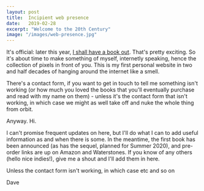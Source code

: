 ```yaml
---
layout: post
title:  Incipient web presence
date:   2019-02-28
excerpt: "Welcome to the 20th Century"
image: "/images/web-presence.jpg"
---
```


It's official: later this year, [I shall have a book out](https://www.thebookseller.com/news/harpercollins-scoops-fantasy-debut-two-book-deal-954226). That's pretty exciting. So it's about time to make something of myself, internetly speaking, hence the collection of pixels in front of you. This is my first personal website in two and half decades of hanging around the internet like a smell.

There's a contact form, if you want to get in touch to tell me something isn't working (or how much you loved the books that you'll eventually purchase and read with my name on them) - unless it's the contact form that isn't working, in which case we might as well take off and nuke the whole thing from orbit.

Anyway. Hi.

I can't promise frequent updates on here, but I'll do what I can to add useful information as and when there is some. In the meantime, the first book has been announced (as has the sequel, planned for Summer 2020), and pre-order links are up on Amazon and Waterstones. If you know of any others (hello nice indies!), give me a shout and I'll add them in here.

Unless the contact form isn't working, in which case etc and so on

Dave